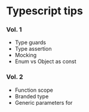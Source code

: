 # Typescript tips

### Vol. 1

- Type guards
- Type assertion
- Mocking
- Enum vs Object as const

### Vol. 2

- Function scope
- Branded type
- Generic parameters for
